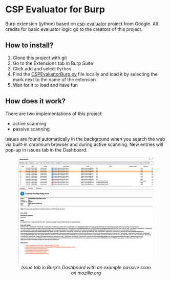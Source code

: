 # CSP Evaluator for Burp

Burp extension (jython) based on [csp-evaluator](https://github.com/google/csp-evaluator) project from Google. All credits for basic evaluator logic go to the creators of this project.

## How to install?

1. Clone this project with git
2. Go to the Extensions tab in Burp Suite
3. Click add and select `Python`
4. Find the [CSPEvaluatorBurp.py](./CSPEvaluatorBurp.py) file locally and load it by selecting the mark next to the name of the extension
5. Wait for it to load and have fun

## How does it work?

There are two implementations of this project:

- active scanning
- passive scanning

Issues are found automatically in the background when you search the web via built-in chromium browser and during active scanning. New entries will pop-up in issues tab in the Dashboard.

<figure>   <img src="images/issues.png"/>   <figcaption><center><i>Issue tab in Burp's Dashboard with an example passive scan on mozilla.org</i></center></figcaption> </figure>
